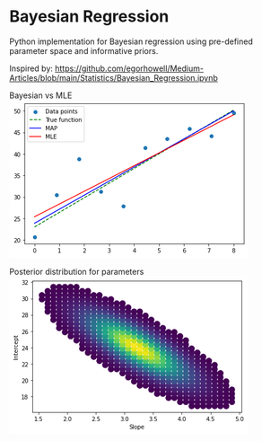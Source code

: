 # Bayesian Regression

Python implementation for Bayesian regression using pre-defined parameter space and informative priors. 

Inspired by:
https://github.com/egorhowell/Medium-Articles/blob/main/Statistics/Bayesian_Regression.ipynb

Bayesian vs MLE
![alt text](lines.png)

Posterior distribution for parameters
![alt text](parampost.png)
